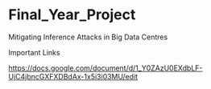 # Final_Year_Project
Mitigating Inference Attacks in Big Data Centres

Important Links

https://docs.google.com/document/d/1_Y0ZAzU0EXdbLF-UjC4jbncGXFXDBdAx-1x5i3i03MU/edit
